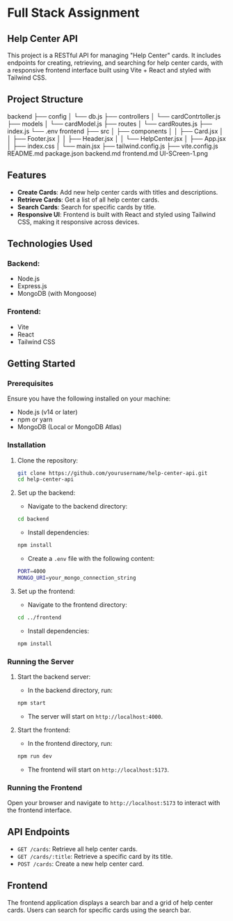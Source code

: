 # Full Stack Assignment
## Help Center API

This project is a RESTful API for managing "Help Center" cards. It includes endpoints for creating, retrieving, and searching for help center cards, with a responsive frontend interface built using Vite + React and styled with Tailwind CSS.

## Project Structure

backend
├── config
│ └── db.js
├── controllers
│ └── cardContrtoller.js
├── models
│ └── cardModel.js
├── routes
│ └── cardRoutes.js
├── index.js
└── .env
frontend
├── src
│ ├── components
│ │ ├── Card.jsx
│ │ ├── Footer.jsx
│ │ ├── Header.jsx
│ │ └── HelpCenter.jsx
│ ├── App.jsx
│ ├── index.css
│ └── main.jsx
├── tailwind.config.js
├── vite.config.js
README.md
package.json
backend.md
frontend.md
UI-SCreen-1.png


## Features

- **Create Cards**: Add new help center cards with titles and descriptions.
- **Retrieve Cards**: Get a list of all help center cards.
- **Search Cards**: Search for specific cards by title.
- **Responsive UI**: Frontend is built with React and styled using Tailwind CSS, making it responsive across devices.

## Technologies Used

### Backend:

- Node.js
- Express.js
- MongoDB (with Mongoose)

### Frontend:

- Vite
- React
- Tailwind CSS

## Getting Started

### Prerequisites

Ensure you have the following installed on your machine:

- Node.js (v14 or later)
- npm or yarn
- MongoDB (Local or MongoDB Atlas)

### Installation

1. Clone the repository:

    ```bash
    git clone https://github.com/yourusername/help-center-api.git
    cd help-center-api
    ```

2. Set up the backend:

    - Navigate to the backend directory:

    ```bash
    cd backend
    ```

    - Install dependencies:

    ```bash
    npm install
    ```

    - Create a `.env` file with the following content:

    ```bash
    PORT=4000
    MONGO_URI=your_mongo_connection_string
    ```

3. Set up the frontend:

    - Navigate to the frontend directory:

    ```bash
    cd ../frontend
    ```

    - Install dependencies:

    ```bash
    npm install
    ```

### Running the Server

1. Start the backend server:

    - In the backend directory, run:

    ```bash
    npm start
    ```

    - The server will start on `http://localhost:4000`.

2. Start the frontend:

    - In the frontend directory, run:

    ```bash
    npm run dev
    ```

    - The frontend will start on `http://localhost:5173`.

### Running the Frontend

Open your browser and navigate to `http://localhost:5173` to interact with the frontend interface.

## API Endpoints

- `GET /cards`: Retrieve all help center cards.
- `GET /cards/:title`: Retrieve a specific card by its title.
- `POST /cards`: Create a new help center card.

## Frontend

The frontend application displays a search bar and a grid of help center cards. Users can search for specific cards using the search bar.

